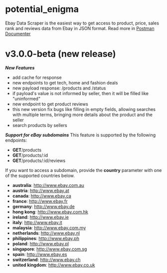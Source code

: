 # potential_enigma

Ebay Data Scraper is the easiest way to get access to product, price, sales rank and reviews data from Ebay in JSON format.
Read more in [Postman Documenter](https://documenter.getpostman.com/view/4547078/2s84LStAFX)

# v3.0.0-beta (new release)

**_New Features_**

-   add cache for response
-   new endpoints to get tech, home and fashion deals
-   new payload response: /products and /status
-   if payload's value is not informed by seller, then it will be filled like "uninformed"
-   new endpoint to get product reviews
-   this new version fix bugs like filling in empty fields, allowing searches with multiple terms, bringing more details about the product and the seller
-   search products by sellers

**_Support for eBay subdomains_**
This feature is supported by the following endpoints:

-   **GET**/products
-   **GET**/products/:id
-   **GET**/products/:id/reviews

If you want to access a subdomain, provide the **country** parameter with one of the supported countries below.

-   **australia**: http://www.ebay.com.au
-   **austria**: http://www.ebay.at
-   **canada**: http://www.ebay.ca
-   **france**: http://www.ebay.fr
-   **germany**: http://www.ebay.de
-   **hong kong**: http://www.ebay.com.hk
-   **ireland**: http://www.ebay.ie
-   **italy**: http://www.ebay.it
-   **malaysia**: http://www.ebay.com.my
-   **netherlands**: http://www.ebay.nl
-   **philippines**: http://www.ebay.ph
-   **poland**: http://www.ebay.pl
-   **singapore**: http://www.ebay.com.sg
-   **spain**: http://www.ebay.es
-   **switzerland**: http://www.ebay.ch
-   **united kingdom**: http://www.ebay.co.uk
